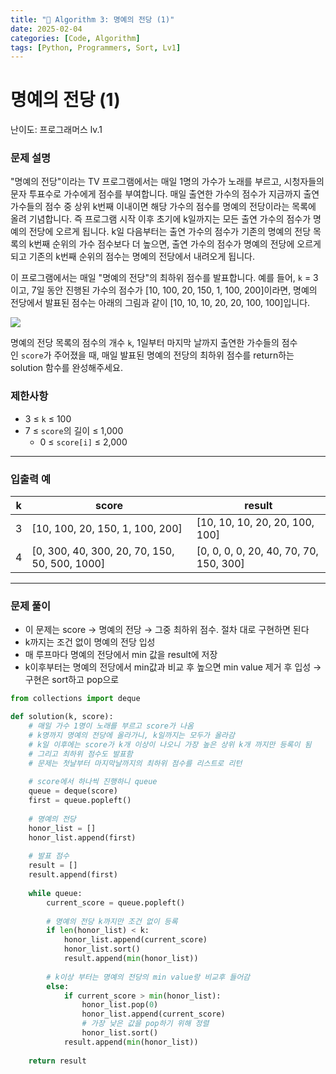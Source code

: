 ```yaml
---
title: "🧠 Algorithm 3: 명예의 전당 (1)"
date: 2025-02-04
categories: [Code, Algorithm]
tags: [Python, Programmers, Sort, Lv1]
---
```


# 명예의 전당 (1)

난이도: 프로그래머스 lv.1

### **문제 설명**

"명예의 전당"이라는 TV 프로그램에서는 매일 1명의 가수가 노래를 부르고, 시청자들의 문자 투표수로 가수에게 점수를 부여합니다. 매일 출연한 가수의 점수가 지금까지 출연 가수들의 점수 중 상위 k번째 이내이면 해당 가수의 점수를 명예의 전당이라는 목록에 올려 기념합니다. 즉 프로그램 시작 이후 초기에 k일까지는 모든 출연 가수의 점수가 명예의 전당에 오르게 됩니다. k일 다음부터는 출연 가수의 점수가 기존의 명예의 전당 목록의 k번째 순위의 가수 점수보다 더 높으면, 출연 가수의 점수가 명예의 전당에 오르게 되고 기존의 k번째 순위의 점수는 명예의 전당에서 내려오게 됩니다.

이 프로그램에서는 매일 "명예의 전당"의 최하위 점수를 발표합니다. 예를 들어, `k` = 3이고, 7일 동안 진행된 가수의 점수가 [10, 100, 20, 150, 1, 100, 200]이라면, 명예의 전당에서 발표된 점수는 아래의 그림과 같이 [10, 10, 10, 20, 20, 100, 100]입니다.

![](https://grepp-programmers.s3.ap-northeast-2.amazonaws.com/files/production/b0893853-7471-47c0-b7e5-1e8b46002810/%EA%B7%B8%EB%A6%BC1.png)

명예의 전당 목록의 점수의 개수 `k`, 1일부터 마지막 날까지 출연한 가수들의 점수인 `score`가 주어졌을 때, 매일 발표된 명예의 전당의 최하위 점수를 return하는 solution 함수를 완성해주세요.

### 제한사항

- 3 ≤ `k` ≤ 100
- 7 ≤ `score`의 길이 ≤ 1,000
    - 0 ≤ `score[i]` ≤ 2,000

---

### 입출력 예

| k | score | result |
| --- | --- | --- |
| 3 | [10, 100, 20, 150, 1, 100, 200] | [10, 10, 10, 20, 20, 100, 100] |
| 4 | [0, 300, 40, 300, 20, 70, 150, 50, 500, 1000] | [0, 0, 0, 0, 20, 40, 70, 70, 150, 300] |

---

### 문제 풀이

- 이 문제는 score → 명예의 전당 → 그중 최하위 점수. 절차 대로 구현하면 된다
- k까지는 조건 없이 명예의 전당 입성
- 매 루프마다 명예의 전당에서 min 값을 result에 저장
- k이후부터는 명예의 전당에서 min값과 비교 후 높으면 min value 제거 후 입성 → 구현은 sort하고 pop으로

```python
from collections import deque

def solution(k, score):
    # 매일 가수 1명이 노래를 부르고 score가 나옴
    # k명까지 명예의 전당에 올라가니, k일까지는 모두가 올라감
    # k일 이후에는 score가 k개 이상이 나오니 가장 높은 상위 k개 까지만 등록이 됨
    # 그리고 최하위 점수도 발표함
    # 문제는 첫날부터 마지막날까지의 최하위 점수를 리스트로 리턴
    
    # score에서 하나씩 진행하니 queue
    queue = deque(score)
    first = queue.popleft()
    
    # 명예의 전당
    honor_list = []
    honor_list.append(first)
    
    # 발표 점수
    result = []
    result.append(first)
    
    while queue:
        current_score = queue.popleft()
        
        # 명예의 전당 k까지만 조건 없이 등록
        if len(honor_list) < k:
            honor_list.append(current_score)
            honor_list.sort()
            result.append(min(honor_list))
            
        # k이상 부터는 명예의 전당의 min value랑 비교후 들어감
        else:
            if current_score > min(honor_list):
                honor_list.pop(0)
                honor_list.append(current_score)
                # 가장 낮은 값을 pop하기 위해 정렬
                honor_list.sort()
            result.append(min(honor_list))
        
    return result
```